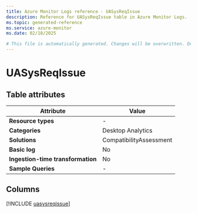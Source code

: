 ```yaml
---
title: Azure Monitor Logs reference - UASysReqIssue
description: Reference for UASysReqIssue table in Azure Monitor Logs.
ms.topic: generated-reference
ms.service: azure-monitor
ms.date: 02/18/2025

# This file is automatically generated. Changes will be overwritten. Do not change this file directly.
---
```


# UASysReqIssue




## Table attributes

|Attribute|Value|
|---|---|
|**Resource types**|-|
|**Categories**|Desktop Analytics|
|**Solutions**| CompatibilityAssessment|
|**Basic log**|No|
|**Ingestion-time transformation**|No|
|**Sample Queries**|-|



## Columns
  
[!INCLUDE [uasysreqissue](~/reusable-content/ce-skilling/azure/includes/azure-monitor/reference/tables/uasysreqissue-include.md)]
